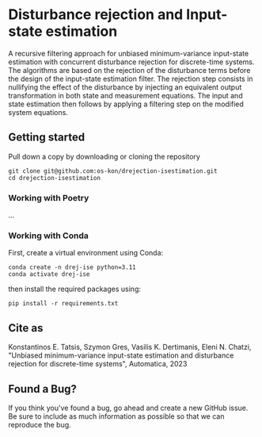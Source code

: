# Disturbance rejection and Input-state estimation

A recursive filtering approach for unbiased minimum-variance input-state estimation with concurrent disturbance rejection for discrete-time systems. The algorithms are based on the rejection of the
disturbance terms before the design of the input-state estimation filter. The rejection step consists in nullifying the effect of the disturbance by injecting an equivalent output transformation in both state and measurement equations. The input and state estimation then follows by applying a filtering step on the modified system equations.

## Getting started

Pull down a copy by downloading or cloning the repository

```shell
git clone git@github.com:os-kon/drejection-isestimation.git
cd drejection-isestimation
```

### Working with Poetry

...

### Working with Conda

First, create a virtual environment using Conda:

```shell
conda create -n drej-ise python=3.11
conda activate drej-ise
```

then install the required packages using:

```shell
pip install -r requirements.txt
```

## Cite as

Konstantinos E. Tatsis, Szymon Gres, Vasilis K. Dertimanis, Eleni N. Chatzi, "Unbiased minimum-variance input-state estimation and
disturbance rejection for discrete-time systems", Automatica, 2023

## Found a Bug?
If you think you've found a bug, go ahead and create a new GitHub issue. Be sure to include as much information as possible so that we can reproduce the bug.
